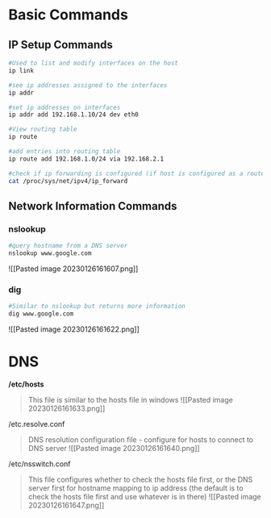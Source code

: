# Basic Commands

## IP Setup Commands
```bash
#Used to list and modify interfaces on the host
ip link

#see ip addresses assigned to the interfaces
ip addr

#set ip addresses on interfaces
ip addr add 192.168.1.10/24 dev eth0

#View routing table
ip route

#add entries into routing table
ip route add 192.168.1.0/24 via 192.168.2.1

#check if ip forwarding is configured (if host is configured as a router)
cat /proc/sys/net/ipv4/ip_forward
```

## Network Information Commands
### **nslookup**
```bash
#query hostname from a DNS server
nslookup www.google.com
```
![[Pasted image 20230126161607.png]]

### **dig**
```bash
#Similar to nslookup but returns more information
dig www.google.com
```
![[Pasted image 20230126161622.png]]

# DNS

**/etc/hosts**
>This file is similar to the hosts file in windows
![[Pasted image 20230126161633.png]]

/etc.resolve.conf
>DNS resolution configuration file - configure for hosts to connect to DNS server
![[Pasted image 20230126161640.png]]

/etc/nsswitch.conf
>This file configures whether to check the hosts file first, or the DNS server first for hostname mapping to ip address (the default is to check the hosts file first and use whatever is in there)
![[Pasted image 20230126161647.png]]